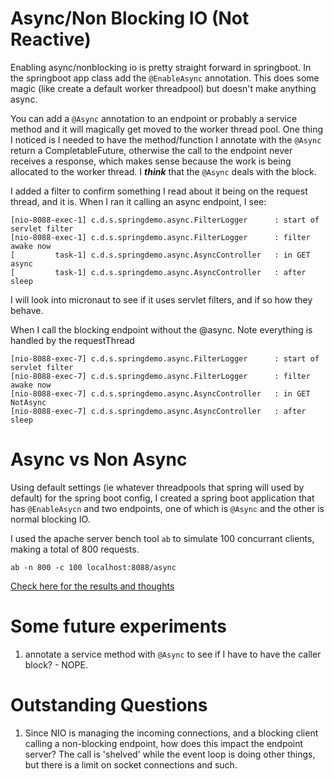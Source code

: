 # Async/Non Blocking IO (Not Reactive)

Enabling async/nonblocking io is pretty straight forward in springboot.  In the springboot app class add the `@EnableAsync` annotation.  This does some magic (like create a default worker threadpool) but doesn't make anything async.

You can add a `@Async` annotation to an endpoint or probably a service method and it will magically get moved to the worker thread pool.  One thing I noticed is I needed to have the method/function I annotate with the `@Async` return a CompletableFuture<T>, otherwise the call to the endpoint never receives a response, which makes sense because the work is being allocated to the worker thread.  I ***think*** that the `@Async` deals with the block.  

I added a filter to confirm something I read about it being on the request thread, and it is.  When I ran it calling an async endpoint, I see:

```
[nio-8088-exec-1] c.d.s.springdemo.async.FilterLogger      : start of servlet filter
[nio-8088-exec-1] c.d.s.springdemo.async.FilterLogger      : filter awake now
[         task-1] c.d.s.springdemo.async.AsyncController   : in GET async
[         task-1] c.d.s.springdemo.async.AsyncController   : after sleep
```
I will look into micronaut to see if it uses servlet filters, and if so how they behave.

When I call the blocking endpoint without the @async.  Note everything is handled by the requestThread

```
[nio-8088-exec-7] c.d.s.springdemo.async.FilterLogger      : start of servlet filter
[nio-8088-exec-7] c.d.s.springdemo.async.FilterLogger      : filter awake now
[nio-8088-exec-7] c.d.s.springdemo.async.AsyncController   : in GET NotAsync
[nio-8088-exec-7] c.d.s.springdemo.async.AsyncController   : after sleep
```
# Async vs Non Async
Using default settings (ie whatever threadpools that spring will used by default) for the spring boot config, I created a spring boot application that has `@EnableAsycn` and two endpoints, one of which is `@Async` and the other is normal blocking IO.

I used the apache server bench tool `ab` to simulate 100 concurrant clients, making a total of 800 requests.

    ab -n 800 -c 100 localhost:8088/async

[Check here for the results and thoughts](./ASYNC_VS_NONASYNC.md)

# Some future experiments
1. annotate a service method with `@Async` to see if I have to have the caller block? - NOPE.

# Outstanding Questions
1.  Since NIO is managing the incoming connections, and a blocking client calling a non-blocking endpoint, how does this impact the endpoint server?  The call is 'shelved' while the event loop is doing other things, but there is a limit on socket connections and such.
